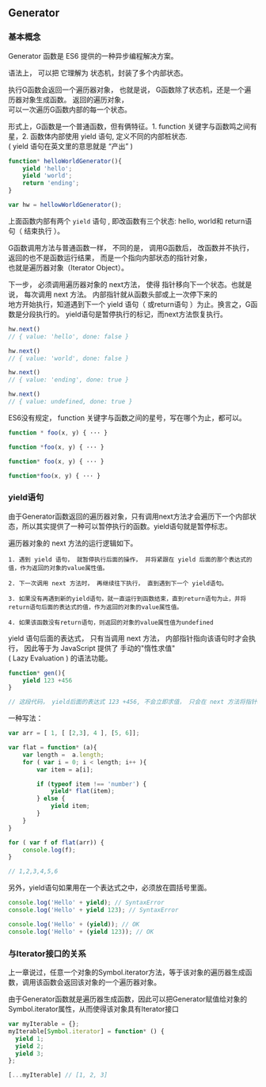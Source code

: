 ## Generator

### 基本概念

Generator 函数是 ES6 提供的一种异步编程解决方案。

语法上， 可以把 它理解为 状态机，封装了多个内部状态。

执行G函数会返回一个遍历器对象， 也就是说， G函数除了状态机，还是一个遍历器对象生成函数。 返回的遍历对象，  
可以一次遍历G函数内部的每一个状态。  

形式上，G函数是一个普通函数，但有俩特征。1. function 关键字与函数鸣之间有星，2. 函数体内部使用 yield 语句, 定义不同的内部桩状态.  
( yield 语句在英文里的意思就是 “产出” )

```js
function* helloWorldGenerator(){
	yield 'hello';
	yield 'world';
	return 'ending';
}

var hw = hellowWorldGenerator();

```

上面函数内部有两个 `yield` 语句 , 即改函数有三个状态: hello, world和 return语句（ 结束执行 ）。

G函数调用方法与普通函数一样， 不同的是， 调用G函数后， 改函数并不执行， 返回的也不是函数运行结果， 而是一个指向内部状态的指针对象，  
也就是遍历器对象（Iterator Object）。

下一步， 必须调用遍历器对象的 next方法， 使得 指针移向下一个状态。也就是说， 每次调用 next 方法。 内部指针就从函数头部或上一次停下来的  
地方开始执行，知道遇到下一个 yield 语句（ 或return语句 ）为止。换言之，G函数是分段执行的。 yield语句是暂停执行的标记，而next方法恢复执行。  

```js
hw.next()
// { value: 'hello', done: false }

hw.next()
// { value: 'world', done: false }

hw.next()
// { value: 'ending', done: true }

hw.next()
// { value: undefined, done: true }

```

ES6没有规定， function 关键字与函数之间的星号，写在哪个为止，都可以。

```js
function * foo(x, y) { ··· }

function *foo(x, y) { ··· }

function* foo(x, y) { ··· }

function*foo(x, y) { ··· }

```

### yield语句

由于Generator函数返回的遍历器对象，只有调用next方法才会遍历下一个内部状态，所以其实提供了一种可以暂停执行的函数。yield语句就是暂停标志。

遍历器对象的 next 方法的运行逻辑如下。

```
1. 遇到 yield 语句， 就暂停执行后面的操作， 并将紧跟在 yield 后面的那个表达式的值，作为返回的对象的value属性值。

2. 下一次调用 next 方法时， 再继续往下执行， 直到遇到下一个 yield语句。

3. 如果没有再遇到新的yield语句，就一直运行到函数结束，直到return语句为止，并将return语句后面的表达式的值，作为返回的对象的value属性值。

4. 如果该函数没有return语句，则返回的对象的value属性值为undefined
```

yield 语句后面的表达式， 只有当调用 next 方法， 内部指针指向该语句时才会执行， 因此等于为 JavaScript 提供了 手动的"惰性求值"  
( Lazy Evaluation ) 的语法功能。  

```js
function* gen(){
	yield 123 +456
}

// 这段代码， yield后面的表达式 123 +456, 不会立即求值， 只会在 next 方法将指针移到这一句时，才会求值。
```

一种写法：

```js
var arr = [ 1, [ [2,3], 4 ], [5, 6]];

var flat = function* (a){
	var length =  a.length;
	for ( var i = 0; i < length; i++ ){
		var item = a[i];

		if (typeof item !== 'number') {
			yield* flat(item);
		} else {
			yield item;
		}
	}
}

for ( var f of flat(arr)) {
	console.log(f);
}

// 1,2,3,4,5,6

```

另外，yield语句如果用在一个表达式之中，必须放在圆括号里面。

```js
console.log('Hello' + yield); // SyntaxError
console.log('Hello' + yield 123); // SyntaxError

console.log('Hello' + (yield)); // OK
console.log('Hello' + (yield 123)); // OK

```

### 与Iterator接口的关系

上一章说过，任意一个对象的Symbol.iterator方法，等于该对象的遍历器生成函数，调用该函数会返回该对象的一个遍历器对象。

由于Generator函数就是遍历器生成函数，因此可以把Generator赋值给对象的Symbol.iterator属性，从而使得该对象具有Iterator接口

```js
var myIterable = {};
myIterable[Symbol.iterator] = function* () {
  yield 1;
  yield 2;
  yield 3;
};

[...myIterable] // [1, 2, 3]

```